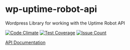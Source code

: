 # wp-uptime-robot-api

Wordpress Library for working with the Uptime Robot API

[![Code Climate](https://codeclimate.com/repos/57ca13164a9f206d610010d9/badges/820d26e3762b0de078b3/gpa.svg)](https://codeclimate.com/repos/57ca13164a9f206d610010d9/feed)
[![Test Coverage](https://codeclimate.com/repos/57ca13164a9f206d610010d9/badges/820d26e3762b0de078b3/coverage.svg)](https://codeclimate.com/repos/57ca13164a9f206d610010d9/coverage)
[![Issue Count](https://codeclimate.com/repos/57ca13164a9f206d610010d9/badges/820d26e3762b0de078b3/issue_count.svg)](https://codeclimate.com/repos/57ca13164a9f206d610010d9/feed)

[API Documentation](https://uptimerobot.com/api)
